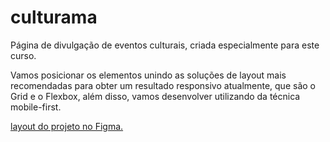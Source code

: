 # culturama

Página de divulgação de eventos culturais, criada especialmente para este curso.

Vamos posicionar os elementos unindo as soluções de layout mais recomendadas para obter um resultado responsivo atualmente, que são o Grid e o Flexbox, além disso, vamos desenvolver utilizando da técnica mobile-first.

[layout do projeto no Figma.](https://www.figma.com/file/mC6DmuXPGWHYkMWOQD3khm/2713---Praticando-CSS%3A-Grid-e-Flexbox?type=design&node-id=79-289&mode=design&t=MHPAPjTf8f56ycpZ-0)
